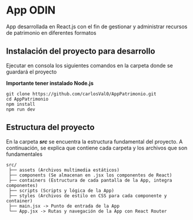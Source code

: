 # App ODIN
 App desarrollada en React.js con el fin de gestionar y administrar recursos de patrimonio en diferentes formatos

## Instalación del proyecto para desarrollo

Ejecutar en consola los siguientes comandos en la carpeta donde se guardará el proyecto

**Importante tener instalado Node.js**

    git clone https://github.com/carlosVal0/AppPatrimonio.git
    cd AppPatrimonio
    npm install
    npm run dev
    



## Estructura del proyecto
En la carpeta ***src*** se encuentra la estructura fundamental del proyecto. A continuación, se explica que contiene cada carpeta y los archivos que son fundamentales

```
src/
 ├── assets (Archivos multimedia estáticos) 
 ├── components (Se almacenan en .jsx los componentes de React)
 ├── containers (Estructura de cada pantalla de la App, integra componentes)
 ├── scripts (Scripts y lógica de la App) 
 ├── styles (Archivos de estilo en CSS para cada componente y container) 
 ├── main.jsx -> Punto de entrada de la App 
 └── App.jsx -> Rutas y navegación de la App con React Router
```
